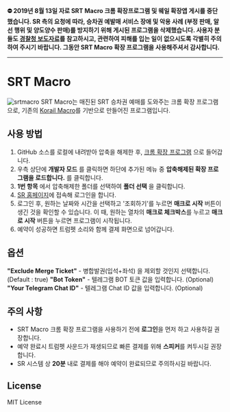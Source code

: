 **:no_entry: 2019년 8월 13일 자로 SRT Macro 크롬 확장프로그램 및 웨일 확장앱 게시를 중단했습니다. SR 측의 요청에 따라, 승차권 예발매 서비스 장애 및 악용 사례 (부정 판매, 알선 행위 및 양도양수 판매)를 방지하기 위해 게시된 프로그램을 삭제했습니다. 사용자 분들도 [경찰청 보도자료](https://www.police.go.kr/portal/bbs/view.do?nttId=21859&bbsId=B0000011&searchCnd=1&searchWrd=%EB%A7%A4%ED%81%AC%EB%A1%9C&section=&sdate=&edate=&useAt=&replyAt=&menuNo=200488&viewType=&delCode=0&option1=&option2=&option4=&option5=&deptId=&larCdOld=&midCdOld=&smCdOld=&orderType=&pageUnit=10&pageIndex=1)를 참고하시고, 관련하여 피해를 입는 일이 없으시도록 각별히 주의하여 주시기 바랍니다. 그동안 SRT Macro 확장 프로그램을 사용해주셔서 감사합니다.**

---

# SRT Macro
![srtmacro](http://i.imgur.com/hTgoL8S.png)
SRT Macro는 매진된 SRT 승차권 예매를 도와주는 크롬 확장 프로그램으로, 기존의 [Korail Macro](https://github.com/kswchoo/korailmacro)를 기반으로 만들어진 프로그램입니다.

## 사용 방법

1. GitHub 소스를 로컬에 내려받아 압축을 해제한 후, [크롬 확장 프로그램](chrome://extensions/) 으로 들어갑니다.
2. 우측 상단에 **개발자 모드** 를 클릭하면 하단에 추가된 메뉴 중 **압축해제된 확장 프로그램을 로드합니다.** 를 클릭합니다.
3. **1번 항목** 에서 압축해제한 폴더를 선택하여 **폴더 선택** 을 클릭합니다.
4. [SR 홈페이지](https://etk.srail.co.kr/main.do)에 접속해 로그인을 합니다.
5. 로그인 후, 원하는 날짜와 시간을 선택하고 '조회하기'를 누르면 **매크로 시작** 버튼이 생긴 것을 확인할 수 있습니다. 이 때, 원하는 열차의 **매크로 체크박스**를 누르고 **매크로 시작** 버튼을 누르면 프로그램이 시작됩니다.
6. 예약이 성공하면 트럼펫 소리와 함께 결제 화면으로 넘어갑니다.

## 옵션

**"Exclude Merge Ticket"** - 병합발권(입석+좌석) 을 제외할 것인지 선택합니다.(Default : true)
**"Bot Token"** - 텔레그램 BOT 토큰 값을 입력합니다. (Optional)
**"Your Telegram Chat ID"** - 텔레그램 Chat ID 값을 입력합니다. (Optional)

## 주의 사항

- SRT Macro 크롬 확장 프로그램을 사용하기 전에 **로그인**을 먼저 하고 사용하길 권장합니다.
- 예약 완료시 트럼펫 사운드가 재생되므로 빠른 결제를 위해 **스피커**를 켜두시길 권장합니다.
- SR 시스템 상 **20분** 내로 결제를 해야 예약이 완료되므로 주의하시길 바랍니다.

## License

MIT License
